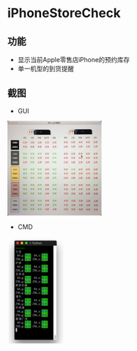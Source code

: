 # iPhoneStoreCheck
## 功能
* 显示当前Apple零售店iPhone的预约库存
* 单一机型的到货提醒
## 截图
* GUI </br>
<img src="https://raw.githubusercontent.com/Arrow-Li/iPhoneStoreCheck/master/iPhoneStore/iP7.jpg" width = "42%" height = "42%" alt="GUI" align=center/>

* CMD </br>
<img src="https://raw.githubusercontent.com/Arrow-Li/iPhoneStoreCheck/master/iPhoneStore/iPX.png" width = "25%" height = "25%" alt="CMD" align=center/>

